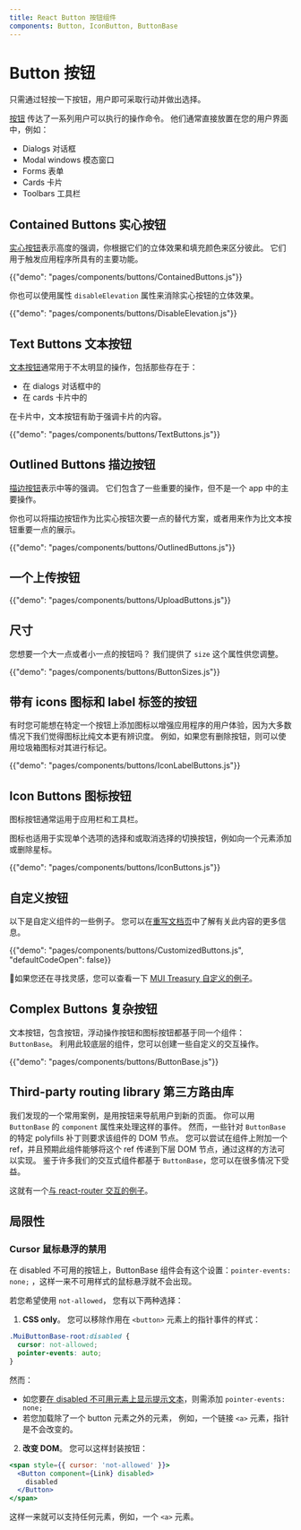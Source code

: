 ```yaml
---
title: React Button 按钮组件
components: Button, IconButton, ButtonBase
---
```


# Button 按钮

<p class="description">只需通过轻按一下按钮，用户即可采取行动并做出选择。</p>

[按钮](https://material.io/design/components/buttons.html) 传达了一系列用户可以执行的操作命令。 他们通常直接放置在您的用户界面中，例如：

- Dialogs 对话框
- Modal windows 模态窗口
- Forms 表单
- Cards 卡片
- Toolbars 工具栏

## Contained Buttons 实心按钮

[实心按钮](https://material.io/design/components/buttons.html#contained-button)表示高度的强调，你根据它们的立体效果和填充颜色来区分彼此。 它们用于触发应用程序所具有的主要功能。

{{"demo": "pages/components/buttons/ContainedButtons.js"}}

你也可以使用属性 `disableElevation` 属性来消除实心按钮的立体效果。

{{"demo": "pages/components/buttons/DisableElevation.js"}}

## Text Buttons 文本按钮

[文本按钮](https://material.io/design/components/buttons.html#text-button)通常用于不太明显的操作，包括那些存在于：

- 在 dialogs 对话框中的
- 在 cards 卡片中的

在卡片中，文本按钮有助于强调卡片的内容。

{{"demo": "pages/components/buttons/TextButtons.js"}}

## Outlined Buttons 描边按钮

[描边按钮](https://material.io/design/components/buttons.html#outlined-button)表示中等的强调。 它们包含了一些重要的操作，但不是一个 app 中的主要操作。

你也可以将描边按钮作为比实心按钮次要一点的替代方案，或者用来作为比文本按钮重要一点的展示。

{{"demo": "pages/components/buttons/OutlinedButtons.js"}}

## 一个上传按钮

{{"demo": "pages/components/buttons/UploadButtons.js"}}

## 尺寸

您想要一个大一点或者小一点的按钮吗？ 我们提供了 `size` 这个属性供您调整。

{{"demo": "pages/components/buttons/ButtonSizes.js"}}

## 带有 icons 图标和 label 标签的按钮

有时您可能想在特定一个按钮上添加图标以增强应用程序的用户体验，因为大多数情况下我们觉得图标比纯文本更有辨识度。 例如，如果您有删除按钮，则可以使用垃圾箱图标对其进行标记。

{{"demo": "pages/components/buttons/IconLabelButtons.js"}}

## Icon Buttons 图标按钮

图标按钮通常运用于应用栏和工具栏。

图标也适用于实现单个选项的选择和或取消选择的切换按钮，例如向一个元素添加或删除星标。

{{"demo": "pages/components/buttons/IconButtons.js"}}

## 自定义按钮

以下是自定义组件的一些例子。 您可以在[重写文档页](/customization/components/)中了解有关此内容的更多信息。

{{"demo": "pages/components/buttons/CustomizedButtons.js", "defaultCodeOpen": false}}

👑如果您还在寻找灵感，您可以查看一下 [MUI Treasury 自定义的例子](https://mui-treasury.com/components/button)。

## Complex Buttons 复杂按钮

文本按钮，包含按钮，浮动操作按钮和图标按钮都基于同一个组件：`ButtonBase`。 利用此较底层的组件，您可以创建一些自定义的交互操作。

{{"demo": "pages/components/buttons/ButtonBase.js"}}

## Third-party routing library 第三方路由库

我们发现的一个常用案例，是用按钮来导航用户到新的页面。 你可以用 `ButtonBase` 的 `component` 属性来处理这样的事件。 然而，一些针对 `ButtonBase` 的特定 polyfills 补丁则要求该组件的 DOM 节点。 您可以尝试在组件上附加一个 ref，并且预期此组件能够将这个 ref 传递到下层 DOM 节点，通过这样的方法可以实现。 鉴于许多我们的交互式组件都基于 `ButtonBase`，您可以在很多情况下受益。

这就有一个[与 react-router 交互的例子](/guides/composition/#button)。

## 局限性

### Cursor 鼠标悬浮的禁用

在 disabled 不可用的按钮上，ButtonBase 组件会有这个设置：`pointer-events: none;` ，这样一来不可用样式的鼠标悬浮就不会出现。

若您希望使用 `not-allowed`， 您有以下两种选择：

1. **CSS only**。 您可以移除作用在 `<button>` 元素上的指针事件的样式：

  ```css
  .MuiButtonBase-root:disabled {
    cursor: not-allowed;
    pointer-events: auto;
  }
  ```

然而：

- 如您要[在 disabled 不可用元素上显示提示文本](/components/tooltips/#disabled-elements)，则需添加 `pointer-events: none;`
- 若您加载除了一个 button 元素之外的元素， 例如，一个链接 `<a>` 元素，指针是不会改变的。

2. **改变 DOM**。 您可以这样封装按钮：

  ```jsx
  <span style={{ cursor: 'not-allowed' }}>
    <Button component={Link} disabled>
      disabled
    </Button>
  </span>
  ```

这样一来就可以支持任何元素，例如，一个 `<a>` 元素。